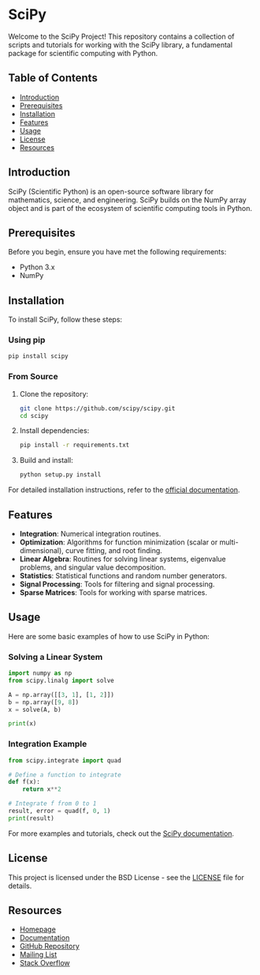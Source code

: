 # SciPy

Welcome to the SciPy Project! This repository contains a collection of scripts and tutorials for working with the SciPy library, a fundamental package for scientific computing with Python.

## Table of Contents

- [Introduction](#introduction)
- [Prerequisites](#prerequisites)
- [Installation](#installation)
- [Features](#features)
- [Usage](#usage)
- [License](#license)
- [Resources](#resources)

## Introduction

SciPy (Scientific Python) is an open-source software library for mathematics, science, and engineering. SciPy builds on the NumPy array object and is part of the ecosystem of scientific computing tools in Python.

## Prerequisites

Before you begin, ensure you have met the following requirements:

- Python 3.x
- NumPy

## Installation

To install SciPy, follow these steps:

### Using pip

```bash
pip install scipy
```

### From Source

1. Clone the repository:
    ```bash
    git clone https://github.com/scipy/scipy.git
    cd scipy
    ```

2. Install dependencies:
    ```bash
    pip install -r requirements.txt
    ```

3. Build and install:
    ```bash
    python setup.py install
    ```

For detailed installation instructions, refer to the [official documentation](https://scipy.org/install.html).

## Features

- **Integration**: Numerical integration routines.
- **Optimization**: Algorithms for function minimization (scalar or multi-dimensional), curve fitting, and root finding.
- **Linear Algebra**: Routines for solving linear systems, eigenvalue problems, and singular value decomposition.
- **Statistics**: Statistical functions and random number generators.
- **Signal Processing**: Tools for filtering and signal processing.
- **Sparse Matrices**: Tools for working with sparse matrices.

## Usage

Here are some basic examples of how to use SciPy in Python:

### Solving a Linear System

```python
import numpy as np
from scipy.linalg import solve

A = np.array([[3, 1], [1, 2]])
b = np.array([9, 8])
x = solve(A, b)

print(x)
```

### Integration Example

```python
from scipy.integrate import quad

# Define a function to integrate
def f(x):
    return x**2

# Integrate f from 0 to 1
result, error = quad(f, 0, 1)
print(result)
```

For more examples and tutorials, check out the [SciPy documentation](https://docs.scipy.org/doc/scipy/reference/).

## License

This project is licensed under the BSD License - see the [LICENSE](LICENSE) file for details.

## Resources

- [Homepage](https://scipy.org)
- [Documentation](https://docs.scipy.org/doc/scipy/reference/)
- [GitHub Repository](https://github.com/scipy/scipy)
- [Mailing List](https://mail.python.org/mailman/listinfo/scipy-dev)
- [Stack Overflow](https://stackoverflow.com/questions/tagged/scipy)
